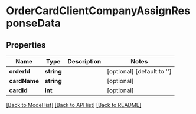 # OrderCardClientCompanyAssignResponseData

## Properties
Name | Type | Description | Notes
------------ | ------------- | ------------- | -------------
**orderId** | **string** |  | [optional] [default to '']
**cardName** | **string** |  | [optional] 
**cardId** | **int** |  | [optional] 

[[Back to Model list]](../../README.md#documentation-for-models) [[Back to API list]](../../README.md#documentation-for-api-endpoints) [[Back to README]](../../README.md)

